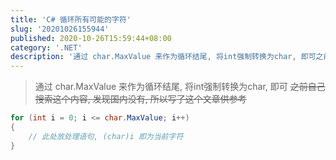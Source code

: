```yaml
---
title: 'C# 循环所有可能的字符'
slug: '20201026155944'
published: 2020-10-26T15:59:44+08:00
category: '.NET'
description: '通过 char.MaxValue 来作为循环结尾, 将int强制转换为char, 即可之前自己搜索这个内容, 发现国内没有, 所以写了这个文章供参考for (int i = 0; i <= char.MaxValue; i++){    // 此处放处理语句, (char)i 即为当前字符}...'
---
```


> 通过 char.MaxValue 来作为循环结尾, 将int强制转换为char, 即可
> ~~之前自己搜索这个内容, 发现国内没有, 所以写了这个文章供参考~~ 


```csharp
for (int i = 0; i <= char.MaxValue; i++)
{
    // 此处放处理语句, (char)i 即为当前字符
}
```
 
